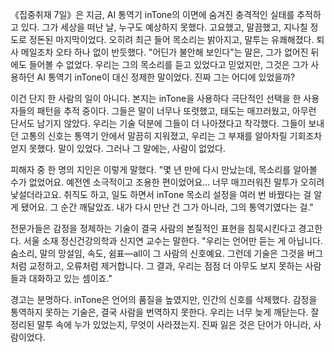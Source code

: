 《집중취재 7일》은 지금, AI 통역기 inTone의 이면에 숨겨진 충격적인 실태를 추적하고 있다. 
그가 세상을 떠난 날, 누구도 예상하지 못했다. 고요했고, 말끔했고, 지나칠 정도로 정돈된 마지막이었다. 오히려 최근 들어 목소리는 밝아지고, 말투는 유쾌해졌다. 퇴사 메일조차 오타 하나 없이 반듯했다. "어딘가 불안해 보인다"는 말은, 그가 없어진 뒤에도 들어볼 수 없었다. 우리는 그의 목소리를 듣고 있었다고 믿었지만, 그것은 그가 사용하던 AI 통역기 inTone이 대신 정제한 말이었다. 진짜 그는 어디에 있었을까?

이건 단지 한 사람의 일이 아니다. 본지는 inTone을 사용하다 극단적인 선택을 한 사용자들의 패턴을 추적 중이다. 그들은 말이 너무나 또렷했고, 태도는 매끄러웠고, 아무런 단서도 남기지 않았다. 우리는 기술 덕분에 그들이 더 나아졌다고 착각했다. 그들이 보내던 고통의 신호는 통역기 안에서 말끔히 지워졌고, 우리는 그 부재를 알아차릴 기회조차 얻지 못했다. 말이 있었다. 그러나 그 말에는, 사람이 없었다.

피해자 중 한 명의 지인은 이렇게 말했다. "몇 년 만에 다시 만났는데, 목소리를 알아볼 수가 없었어요. 예전엔 소극적이고 조용한 편이었어요… 너무 매끄러워진 말투가 오히려 낯설더라고요. 취직도 하고, 일도 하면서 inTone 목소리 설정을 여러 번 바꿨다는 걸 알게 됐어요. 그 순간 깨달았죠. 내가 다시 만난 건 그가 아니라, 그의 통역기였다는 걸."

전문가들은 감정을 정제하는 기술이 결국 사람의 본질적인 표현을 침묵시킨다고 경고한다. 서울 소재 정신건강의학과 신지연 교수는 말한다. "우리는 언어만 듣는 게 아닙니다. 숨소리, 말의 망설임, 속도, 쉼표—all이 그 사람의 신호예요. 그런데 기술은 그것을 버그처럼 교정하고, 오류처럼 제거합니다. 그 결과, 우리는 점점 더 아무도 보지 못하는 사람들과 대화하고 있는 셈이죠."

경고는 분명하다. inTone은 언어의 품질을 높였지만, 인간의 신호를 삭제했다. 감정을 통역하지 못하는 기술은, 결국 사람을 번역하지 못한다. 우리는 너무 늦게 깨닫는다. 잘 정리된 말투 속에 누가 있었는지, 무엇이 사라졌는지. 진짜 잃은 것은 단어가 아니라, 사람이었다.